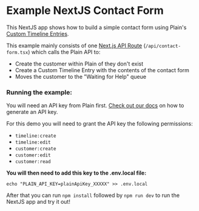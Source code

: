 # Example NextJS Contact Form

This NextJS app shows how to build a simple contact form using Plain's [Custom Timeline Entries](https://docs.plain.com/recipes/custom-timeline-entry-upsert). 

This example mainly consists of one [Next.js API Route](https://nextjs.org/docs/api-routes/introduction) (`/api/contact-form.tsx`) which calls the Plain API to:

- Create the customer within Plain of they don't exist
- Create a Custom Timeline Entry with the contents of the contact form 
- Moves the customer to the "Waiting for Help" queue

### Running the example:

You will need an API key from Plain first. [Check out our docs](https://docs.plain.com/core-api/authentication) on how to generate an API key.

For this demo you will need to grant the API key the following permissions:

- `timeline:create`
- `timeline:edit`
- `customer:create`
- `customer:edit`
- `customer:read`

**You will then need to add this key to the .env.local file:**

```shell
echo "PLAIN_API_KEY=plainApiKey_XXXXX" >> .env.local
```

After that you can run `npm install` followed by `npm run dev` to run the NextJS app and try it out!
